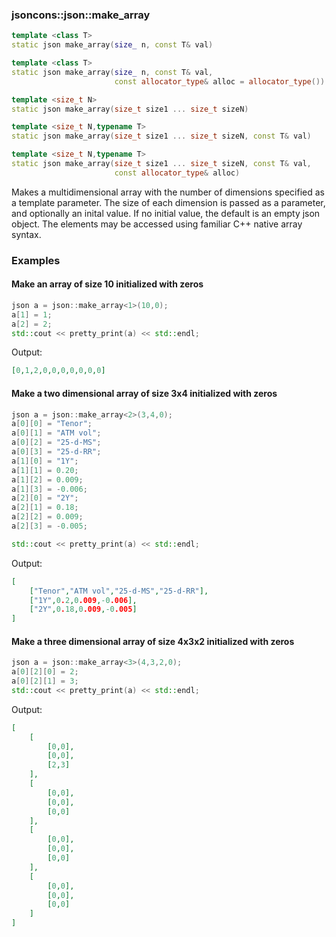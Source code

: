 ### jsoncons::json::make_array

```c++
template <class T>
static json make_array(size_ n, const T& val)

template <class T>
static json make_array(size_ n, const T& val, 
                       const allocator_type& alloc = allocator_type())

template <size_t N>
static json make_array(size_t size1 ... size_t sizeN)

template <size_t N,typename T>
static json make_array(size_t size1 ... size_t sizeN, const T& val)

template <size_t N,typename T>
static json make_array(size_t size1 ... size_t sizeN, const T& val, 
                       const allocator_type& alloc)
```
Makes a multidimensional array with the number of dimensions specified as a template parameter. The size of each dimension is passed as a parameter, and optionally an inital value. If no initial value, the default is an empty json object. The elements may be accessed using familiar C++ native array syntax.

### Examples

#### Make an array of size 10 initialized with zeros
```c++
json a = json::make_array<1>(10,0);
a[1] = 1;
a[2] = 2;
std::cout << pretty_print(a) << std::endl;
```
Output:
```json
[0,1,2,0,0,0,0,0,0,0]
```
#### Make a two dimensional array of size 3x4 initialized with zeros
```c++
json a = json::make_array<2>(3,4,0);
a[0][0] = "Tenor";
a[0][1] = "ATM vol";
a[0][2] = "25-d-MS";
a[0][3] = "25-d-RR";
a[1][0] = "1Y";
a[1][1] = 0.20;
a[1][2] = 0.009;
a[1][3] = -0.006;
a[2][0] = "2Y";
a[2][1] = 0.18;
a[2][2] = 0.009;
a[2][3] = -0.005;

std::cout << pretty_print(a) << std::endl;
```
Output:
```json
[
    ["Tenor","ATM vol","25-d-MS","25-d-RR"],
    ["1Y",0.2,0.009,-0.006],
    ["2Y",0.18,0.009,-0.005]
]
```
#### Make a three dimensional array of size 4x3x2 initialized with zeros
```c++
json a = json::make_array<3>(4,3,2,0);
a[0][2][0] = 2;
a[0][2][1] = 3;
std::cout << pretty_print(a) << std::endl;
```
Output:
```json
[
    [
        [0,0],
        [0,0],
        [2,3]
    ],
    [
        [0,0],
        [0,0],
        [0,0]
    ],
    [
        [0,0],
        [0,0],
        [0,0]
    ],
    [
        [0,0],
        [0,0],
        [0,0]
    ]
]
```

